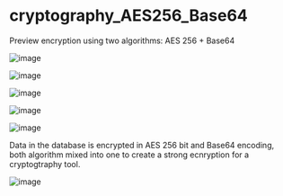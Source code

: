 # cryptography_AES256_Base64
Preview encryption using two algorithms: AES 256 + Base64

![image](https://github.com/reza7angkasa/cryptography_AES256_Base64/assets/72240159/5eac5c43-19ef-44dc-b3a8-cd6ac851c35a)

![image](https://github.com/reza7angkasa/cryptography_AES256_Base64/assets/72240159/45bddf93-81b5-45c2-a7bd-5928793c6abf)

![image](https://github.com/reza7angkasa/cryptography_AES256_Base64/assets/72240159/d2b8e42d-c026-4577-82a0-5a034059b1e7)

![image](https://github.com/reza7angkasa/cryptography_AES256_Base64/assets/72240159/d3f35f5b-0c0f-4f9d-8194-664c0fd87a03)

![image](https://github.com/reza7angkasa/cryptography_AES256_Base64/assets/72240159/a9428f04-a5b3-4483-aaf0-bb32651fef0d)

Data in the database is encrypted in AES 256 bit and Base64 encoding, both algorithm mixed into one to create a strong ecnryption for a cryptogtraphy tool.

![image](https://github.com/reza7angkasa/cryptography_AES256_Base64/assets/72240159/7c1b7b73-5e48-48ce-abfb-de7f6174c5b9)

